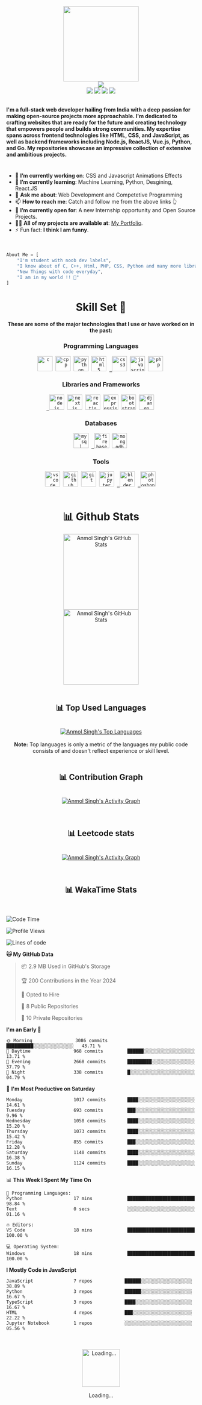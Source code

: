 <div>
    <div align="center">
        <a href="https://github.com/Anmol-26"><img src="https://cdn.mrayush.me/img/Github-Readme/GitHub.png" height="200" /></a>
    </div>
    <div align="center">
        <a href="https://github.com/Anmol-26">
            <img
                src="https://readme-typing-svg.herokuapp.com?color=%232f97c1&size=32&center=true&vCenter=true&width=600&height=50&lines=Hi+👋,+I'm+Anmol+Singh;Student;Full+Stack+Developer"
            />
        </a>
    </div>
    <div align="center">
        <a href="https://www.linkedin.com/in/anmol-singh-43435b226/"><img src="https://img.shields.io/badge/Linkedin-0077b5?style=flat&logo=linkedin" /></a>
        <a href="mailto:anmol26143@gmail.com"><img src="https://img.shields.io/badge/Gmail-D14836?style=flat&logo=gmail&logoColor=white" /></a>
        <a href="https://x.com/anmol_26_04"><img src="https://img.shields.io/badge/Twitter-1DA1F2?style=flat&logo=twitter&logoColor=white" /></a>
        <a href="https://t.me/MrAnmol26"><img src="https://img.shields.io/badge/Telegram-0088cc?style=flat&logo=telegram" /></a>
    </div>
    <div align="left">
        <br />
        <p>
            <strong>
                I'm a full-stack web developer hailing from India with a deep passion for making open-source projects more approachable. I'm dedicated to crafting websites that are ready for the future and creating technology that empowers people and builds strong communities. My expertise spans across frontend technologies like HTML, CSS, and JavaScript, as well as backend frameworks including Node.js, ReactJS, Vue.js, Python, and Go. My repositories showcase an impressive collection of extensive and ambitious projects.
            </strong>
        </p>
        <h1></h1>
        <ul>
            <li>🔭 <b>I’m currently working on</b>: CSS and Javascript Animations Effects</li>
            <li>🌱 <b>I’m currently learning</b>: Machine Learning, Python, Desgining, React.JS</li>
            <li>💬 <b>Ask me about</b>: Web Development and Competetive Programming</li>
            <li>📫 <b>How to reach me</b>: Catch and follow me from the above links 👆</li>
            <li>🤔 <b>I’m currently open for</b>: A new Internship opportunity and Open Source Projects.</li>
            <li>👨‍💻 <b>All of my projects are available at</b>: <a href="https://spontaneous-crostata-b33415.netlify.app/">My Portfolio</a>.</li>
            <li>⚡ Fun fact: <b>I think I am funny</b>.</li>
        </ul>
        <br />
    </div>
</div>

```py
About Me = [
    "I'm student with noob dev labels",
    "I know about of C, C++, Html, PHP, CSS, Python and many more libraraies, frameworks and databases",
    "New Things with code everyday",
    "I am in my world !! 💞"
]
```

<div align="center">
    <h1>Skill Set 💪</h1>
    <h4>These are some of the major technologies that I use or have worked on in the past:</h4>
</div>

<div align="center">
    <h3><b>Programming Languages</b></h3>
  <code><a href="https://www.w3schools.com/C/" target="_blank"><img src="https://cdn.mrayush.me/img/Github-Readme/c-original.svg" title="C" alt="c" width="40" height="40"/></a></code>&nbsp;
  <code><a href="https://www.w3schools.com/CPP/" target="_blank"><img src="https://cdn.mrayush.me/img/Github-Readme/cplusplus-original.svg" title="C++" alt="cpp" width="40" height="40"/></a></code>&nbsp;
  <code><a href="https://www.python.org" target="_blank"><img src="https://cdn.mrayush.me/img/Github-Readme/python-original.svg" title="Python" alt="python" width="40" height="40"/></a></code>&nbsp;
    <code><a href="https://www.w3.org/html/" target="_blank"><img src="https://cdn.mrayush.me/img/Github-Readme/html5-original.svg" title="HTML5" alt="html5" width="40" height="40"/></a></code>&nbsp;
    <code><a href="https://www.w3schools.com/css/" target="_blank"> <img src="https://cdn.mrayush.me/img/Github-Readme/css3-original.svg" title="CSS3" alt="css3" width="40" height="40"/></a></code>&nbsp;
    <code><a href="https://developer.mozilla.org/en-US/docs/Web/JavaScript" target="_blank"><img src="https://cdn.mrayush.me/img/Github-Readme/javascript-original.svg" title="JavaScript" alt="javascript" width="40" height="40"/></a></code>&nbsp;
    <code><a href="https://www.php.net" target="_blank"><img src="https://cdn.mrayush.me/img/Github-Readme/php-original.svg" title="PHP" alt="php" width="40" height="40"/></a></code>&nbsp;
</div>

<div align="center">
    <h3><b>Libraries and Frameworks</b></h3>
  <code><a href="https://nodejs.org/" target="_blank"> <img src="https://cdn.mrayush.me/img/Github-Readme/nodejs-original.svg" title="NodeJS" alt="nodejs" width="40" height="40"/></a></code>&nbsp;
    <code><a href="https://nextjs.org/" target="_blank"><img src="https://cdn.mrayush.me/img/Github-Readme/nextjs-original.svg" title="NextJS" alt="nextjs" width="40" height="40"/></a></code>&nbsp;
    <code><a href="https://reactjs.org/" target="_blank"><img src="https://cdn.mrayush.me/img/Github-Readme/react-original.svg" title="ReactJS" alt="reactjs" width="40" height="40"/></a></code>&nbsp;
    <code><a href="https://expressjs.com/" target="_blank"><img src="https://cdn.mrayush.me/img/Github-Readme/express-original.svg" title="ExpressJS" alt="expressjs" width="40" height="40"/></a></code>&nbsp;
    <code><a href="https://getbootstrap.com/" target="_blank"><img src="https://cdn.mrayush.me/img/Github-Readme/bootstrap-original.svg" title="BootStrap" alt="bootstrap" width="40" height="40"/></a></code>&nbsp;
    <code><a href="https://www.djangoproject.com/" target="_blank"><img src="https://cdn.mrayush.me/img/Github-Readme/django-original.svg" title="Django" alt="django" width="40" height="40"/></a></code>&nbsp;
</div>

<div align="center">
    <h3><b>Databases</b></h3>
    <code><a href="https://www.mysql.com/" target="_blank"><img src="https://cdn.mrayush.me/img/Github-Readme/mysql-original.svg" title="MySql" alt="mysql" width="40" height="40"/></a></code>&nbsp;
    <code><a href="https://firebase.com/" target="_blank"> <img src="https://cdn.mrayush.me/img/Github-Readme/firebase-icon.svg" title="Firebase" alt="firebase" width="40" height="40"/></a></code>&nbsp;
    <code><a href="https://mongodb.com/" target="_blank"><img src="https://cdn.mrayush.me/img/Github-Readme/mongodb-original.svg" title="MongoDB" alt="mongodb" width="40" height="40"/></a></code>&nbsp;
</div>

<div align="center">
    <h3><b>Tools</b></h3>
    <code><a href="https://visualstudio.com/" target="_blank"><img src="https://cdn.mrayush.me/img/Github-Readme/vscode-original.svg" title="VSCode" alt="vscode" width="40" height="40"/></a></code>&nbsp;
    <code><a href="https://github.com/" target="_blank"><img src="https://cdn.mrayush.me/img/Github-Readme/github-original.svg" title="GitHub" alt="github" width="40" height="40"/></a></code>&nbsp;
    <code><a href="https://git-scm.com/" target="_blank"><img src="https://cdn.mrayush.me/img/Github-Readme/git-original.svg" title="Git" alt="git" width="40" height="40"/></a></code>&nbsp;
    <code><a href="https://jupyter.org/" target="_blank"><img src="https://cdn.mrayush.me/img/Github-Readme/jupyter-original.svg" title="Jupyter Notebook" alt="jupyter" width="40" height="40"/></a></code>&nbsp;
    <code><a href="https://blender.org/" target="_blank"> <img src="https://cdn.mrayush.me/img/Github-Readme/blender-original.svg" title="Blender" alt="blender" width="40" height="40"/></a></code>&nbsp;
    <code><a href="https://www.adobe.com/in/products/photoshop.html" target="_blank"> <img src="https://cdn.mrayush.me/img/Github-Readme/photoshop-original.svg" title="Adobe Photoshop" alt="photoshop" width="40" height="40"/></a></code>&nbsp;
    <br><br>
</div>

<div>
    <div align="center">
        <h1>📊 Github Stats</h1>
        <a href="https://github.com/Anmol-26"><img src="https://ghstats.mrayush.in/api?username=Anmol-26&theme=blue-green&count_private=true&show_icons=true" title="Anmol Singh's GitHub Stats" height="200"/></a>
        <br>
        <a href="https://github.com/Anmol-26"><img src="https://ghstreak.mrayush.in/?user=Anmol-26&theme=blue-green" title="Anmol Singh's GitHub Stats" height="200"/></a>
        <br><br>
    </div>
</div>

<div align="center">
    <h2>📊 Top Used Languages</h2>
    <br><a href="https://github.com/Anmol-26"><img alt="Anmol Singh's Top Languages" src="https://ghstats.mrayush.in/api/top-langs/?username=Anmol-26&langs_count=8&layout=compact&theme=blue-green&hide_border=true&bg_color=040f0f&title_color=2f97c1&icon_color=F8D866" title="Anmol Singh's Top Languages"/></a><br><br>
    <b>Note:</b> Top languages is only a metric of the languages my public code consists of and doesn't reflect experience or skill level.
    <br><br>
</div>

<div align="center">
    <h2>📊 Contribution Graph</h2>
    <br><a href="https://github.com/Anmol-26"><img alt="Anmol Singh's Activity Graph" src="https://ghactivity.mrayush.me/graph?username=Anmol-26&bg_color=1F222E&color=F8D866&line=F85D7F&point=FFFFFF&hide_border=true" title="Contribution Graph"/></a>
</div>
<br><br>

<div align="center">
    <h2>📊 Leetcode stats</h2>
    <br><a href="https://leetcode.com/Anmol-26"><img alt="Anmol Singh's Activity Graph" src="https://leetcard.jacoblin.cool/Anmol-26?theme=light&font=Abel&ext=activity" title="Leetcode stats"/></a>
</div>
<br><br>

<div>
    <div align="center">
    <h2>📊 WakaTime Stats</h2>
    </div>
    <br>

<!--START_SECTION:AyushAgnihotri2025-->
![Code Time](http://img.shields.io/badge/Code%20Time-479%20hrs%2057%20mins-blue)

![Profile Views](http://img.shields.io/badge/Profile%20Views-13-blue)

![Lines of code](https://img.shields.io/badge/From%20Hello%20World%20I%27ve%20Written-10.0%20million%20lines%20of%20code-blue)

**🐱 My GitHub Data** 

> 📦 2.9 MB Used in GitHub's Storage 
 > 
> 🏆 200 Contributions in the Year 2024
 > 
> 💼 Opted to Hire
 > 
> 📜 8 Public Repositories 
 > 
> 🔑 10 Private Repositories 
 > 
**I'm an Early 🐤** 

```text
🌞 Morning                3086 commits        ██████████░░░░░░░░░░░░░░░   43.71 % 
🌆 Daytime                968 commits         ██████░░░░░░░░░░░░░░░░░░░   13.71 % 
🌃 Evening                2668 commits        █████████░░░░░░░░░░░░░░░░   37.79 % 
🌙 Night                  338 commits         █░░░░░░░░░░░░░░░░░░░░░░░░   04.79 % 
```
📅 **I'm Most Productive on Saturday** 

```text
Monday                   1017 commits        ████░░░░░░░░░░░░░░░░░░░░░   14.61 % 
Tuesday                  693 commits         ███░░░░░░░░░░░░░░░░░░░░░░   9.96 % 
Wednesday                1058 commits        ████░░░░░░░░░░░░░░░░░░░░░   15.20 % 
Thursday                 1073 commits        ████░░░░░░░░░░░░░░░░░░░░░   15.42 % 
Friday                   855 commits         ███░░░░░░░░░░░░░░░░░░░░░░   12.28 % 
Saturday                 1140 commits        ████░░░░░░░░░░░░░░░░░░░░░   16.38 % 
Sunday                   1124 commits        ████░░░░░░░░░░░░░░░░░░░░░   16.15 % 
```


📊 **This Week I Spent My Time On** 

```text
💬 Programming Languages: 
Python                   17 mins             █████████████████████████   98.84 % 
Text                     0 secs              ░░░░░░░░░░░░░░░░░░░░░░░░░   01.16 % 

🔥 Editors: 
VS Code                  18 mins             █████████████████████████   100.00 % 

💻 Operating System: 
Windows                  18 mins             █████████████████████████   100.00 % 
```

**I Mostly Code in JavaScript** 

```text
JavaScript               7 repos            ██████░░░░░░░░░░░░░░░░░░░   38.89 % 
Python                   3 repos            ██████░░░░░░░░░░░░░░░░░░░   16.67 % 
TypeScript               3 repos            ████░░░░░░░░░░░░░░░░░░░░░   16.67 % 
HTML                     4 repos            ███░░░░░░░░░░░░░░░░░░░░░░   22.22 % 
Jupyter Notebook         1 repos            ░░░░░░░░░░░░░░░░░░░░░░░░░   05.56 % 
```




<!--END_SECTION:AyushAgnihotri2025-->
</div>
<br><br>

<div>
    <div align="center">
        <a href="https://www.google.com/search?q=How+to+make+my+Internet+Connection+faster+%3F" target="_blank"><img src="https://cdn.mrayush.me/img/Github-Readme/GitHub.gif" title="Loading..." height="100"/></a>
        <p>Loading...</p>
    </div>
</div>
